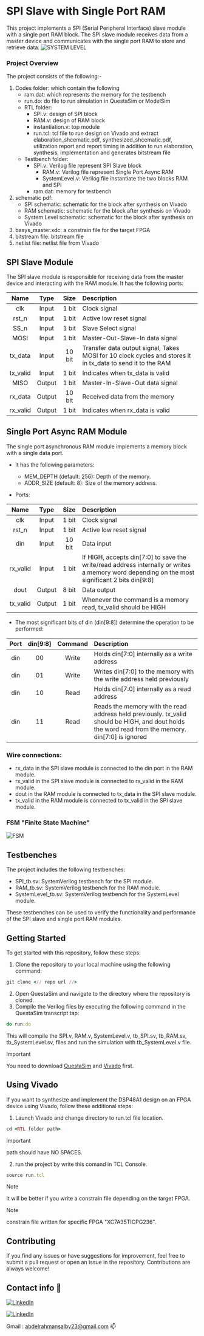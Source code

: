 # SPI Slave with Single Port RAM
This project implements a SPI (Serial Peripheral Interface) slave module with a single port RAM block. The SPI slave module receives data from a master device and communicates with the single port RAM to store and retrieve data.
![SYSTEM LEVEL](https://drive.google.com/uc?export=view&id=1EHmCvaM_t_xybyCshayAZgYSlHrNebHS)

### Project Overview
The project consists of the following:-
1. Codes folder:
    which contain the following 
	+ ram.dat: which represents the memory for the testbench
	+ run.do: do file to run simulation in QuestaSim or ModelSim
	+ RTL folder:
		+ SPI.v: design of SPI block
		+ RAM.v: design of RAM block
		+ instantiation.v: top module
		+ run.tcl: tcl file to run design on Vivado and extract elaboration_shcematic.pdf, synthesized_shcematic.pdf, utilization report and report timing
			   in addition to run  elaboration, synthesis, implementation and generates bitstream file
	+ Testbench folder:
		+ SPI.v: Verilog file represent SPI Slave block
    		+ RAM.v: Verilog file represent Single Port Async RAM
    		+ SystemLevel.v: Verilog file instantiate the two blocks RAM and SPI
		+ ram.dat: memory for testbench
2. schematic pdf:
    + SPI schematic: schematic for the block after synthesis on Vivado 
    + RAM schematic: schematic for the block after synthesis on Vivado 
    + System Level schematic: schematic for the block after synthesis on Vivado
4. basys_master.xdc: a constrain file for the target FPGA
5. bitstream file: bitstream file
6. netlist file: netlist file from Vivado

## SPI Slave Module
The SPI slave module is responsible for receiving data from the master device and interacting with the RAM module. It has the following ports:

|    Name   | Type | Size | Description |
| :---: | :---: | :---: | :---  |
| clk       |  Input | 1 bit  | Clock signal |
| rst_n     |  Input | 1 bit  | Active low reset signal |
| SS_n      |  Input | 1 bit  | Slave Select signal |
| MOSI      |  Input | 1 bit  | Master-Out-Slave-In data signal |
| tx_data   |  Input | 10 bit | Transfer data output signal, Takes MOSI for 10 clock cycles and stores it in tx_data to send it to the RAM |
| tx_valid  |  Input | 1 bit  | Indicates when tx_data is valid |
| MISO      | Output | 1 bit  | Master-In-Slave-Out data signal |
| rx_data   | Output | 10 bit | Received data from the memory |
| rx_valid  | Output | 1 bit  | Indicates when rx_data is valid |

## Single Port Async RAM Module
The single port asynchronous RAM module implements a memory block with a single data port.

* It has the following parameters:
  - MEM_DEPTH (default: 256): Depth of the memory.
  - ADDR_SIZE (default: 8): Size of the memory address.

* Ports:
  
|    Name   | Type | Size | Description |
| :---: | :---: | :---: | :---  |
| clk       |  Input   | 1 bit   | Clock signal |
| rst_n     |  Input   | 1 bit   | Active low reset signal |
| din       |  Input   | 10 bit  | Data input |
| rx_valid  |  Input   | 1 bit   | If HIGH, accepts din[7:0] to save the write/read address internally or writes a memory word depending on the most significant 2 bits din[9:8] |
| dout      |  Output  | 8 bit   | Data output |
| tx_valid  |  Output  | 1 bit   | Whenever the command is a memory read, tx_valid should be HIGH |

* The most significant bits of din (din[9:8]) determine the operation to be performed:

|    Port   | din[9:8] | Command | Description |
| :---: | :---: | :---: | :---  |
| din   | 00 | Write | Holds din[7:0] internally as a write address |
| din   | 01 | Write | Writes din[7:0] to the memory with the write address held previously |
| din   | 10 | Read  | Holds din[7:0] internally as a read address |
| din   | 11 | Read  | Reads the memory with the read address held previously. tx_valid should be HIGH, and dout holds the word read from the memory. din[7:0] is ignored |

### Wire connections:
* rx_data in the SPI slave module is connected to the din port in the RAM module.
* rx_valid in the SPI slave module is connected to rx_valid in the RAM module.
* dout in the RAM module is connected to tx_data in the SPI slave module.
* tx_valid in the RAM module is connected to tx_valid in the SPI slave module.

### FSM "Finite State Machine"
![FSM](https://drive.google.com/uc?export=view&id=1hf9omcZ275hoKuVw7Ol5CuG-cZuh6jIJ)

## Testbenches
The project includes the following testbenches:

+ SPI_tb.sv: SystemVerilog testbench for the SPI module.
+ RAM_tb.sv: SystemVerilog testbench for the RAM module.
+ SystemLevel_tb.sv: SystemVerilog testbench for the SystemLevel module.

These testbenches can be used to verify the functionality and performance of the SPI slave and single port RAM modules.

## Getting Started
To get started with this repository, follow these steps:

1. Clone the repository to your local machine using the following command:
```ruby
git clone <// repo url //>
```
2. Open QuestaSim and navigate to the directory where the repository is cloned.
3. Compile the Verilog files by executing the following command in the QuestaSim transcript tap: 
```ruby
do run.do
```
This will compile the SPI.v, RAM.v, SystemLevel.v, tb_SPI.sv, tb_RAM.sv, tb_SystemLevel.sv, files and run the simulation with tb_SystemLevel.v file.

> [!IMPORTANT]
> You need to download [QuestaSim](https://support.sw.siemens.com/en-US/) and [Vivado](https://www.xilinx.com/support/download.html) first.

## Using Vivado
If you want to synthesize and implement the DSP48A1 design on an FPGA device using Vivado, follow these additional steps:

1. Launch Vivado and change directory to run.tcl file location.
```ruby
cd <RTL folder path>
```
> [!IMPORTANT]
> path should have NO SPACES.

2. run the project by write this comand in TCL Console.
```ruby
source run.tcl
```
> [!NOTE]
> It will be better if you write a constrain file depending on the target FPGA.

> [!NOTE]
> constrain file written for specific FPGA "XC7A35TICPG236".

## Contributing
If you find any issues or have suggestions for improvement, feel free to submit a pull request or open an issue in the repository. Contributions are always welcome!

## Contact info 💜

<a href="http://wa.me/201061075354" target="_blank"><img alt="LinkedIn" src="https://img.shields.io/badge/whatsapp-128C7E.svg?style=for-the-badge&logo=whatsapp&logoColor=white" /></a> 

<a href="https://www.linkedin.com/in/abdelrahman-mohammed-814a9022a/" target="_blank"><img alt="LinkedIn" src="https://img.shields.io/badge/linkedin-0077b5.svg?style=for-the-badge&logo=linkedin&logoColor=white" /></a>

Gmail : abdelrahmansalby23@gmail.com 📫